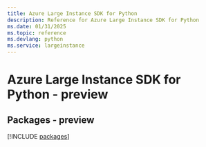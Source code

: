 ```yaml
---
title: Azure Large Instance SDK for Python
description: Reference for Azure Large Instance SDK for Python
ms.date: 01/31/2025
ms.topic: reference
ms.devlang: python
ms.service: largeinstance
---
```

# Azure Large Instance SDK for Python - preview
## Packages - preview
[!INCLUDE [packages](large-instance-index.md)]